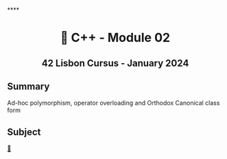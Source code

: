 
****<h1 align="center">
	📖 C++ - Module 02
</h1>

<h2 align="center">
	42 Lisbon Cursus - January 2024
</h2>

## Summary

Ad-hoc polymorphism, operator overloading and Orthodox Canonical class form
## Subject
[📗️](en.subject.pdf) 

